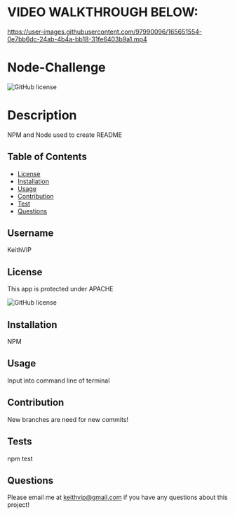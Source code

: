 # VIDEO WALKTHROUGH BELOW:

https://user-images.githubusercontent.com/97990096/165651554-0e7bb6dc-24ab-4b4a-bb18-31fe6403b9a1.mp4



# Node-Challenge 
  
  ![GitHub license](https://img.shields.io/badge/license-APACHE-blueviolet)


  # Description
   NPM and Node used to create README

  ## Table of Contents

  - [License](#license)
  - [Installation](#installation)
  - [Usage](#usage)
  - [Contribution](#contribution)
  - [Test](#tests)
  - [Questions](#questions)


  ## Username

   KeithVIP

  ## License

  This app is protected under APACHE

  ![GitHub license](https://img.shields.io/badge/license-APACHE-blueviolet)

 
  ## Installation

  NPM

  ## Usage

  Input into command line of terminal

  ## Contribution 

  New branches are need for new commits!

  ## Tests

  npm test

  ## Questions
  Please email me at keithvip@gmail.com if you have any questions about this project!
  

